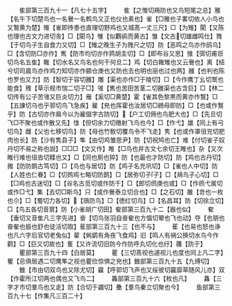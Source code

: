 <!-- { "loadSidebar": true } -->
　　隹部第三百九十一【凡七十五字】
　　隹【之惟切鳺防也又鸟短尾之总】雅【名午下切楚鸟也一名鸒一名鹎鸟又正也仪也素也】雀【□雅也子畧切依人小鸟也又鵹黄为楚】雉【雀即抟黍也直理切野鸡也又城髙一丈三尺】□【为雉】閵【又陈也理也古文力进切舎】□【閵鸟】雊【似鸜鹆而黄古】雏【文古切雄雌鸣仕】雡【于切鸟子生自食力又切】□【雉之晚生子为雡尺之切】防【恶鸣之鸟亦作鸱乌】□【含切防□亦作】嶲【防市均切亦作鹑胡圭切】□【即布谷又思】猚【弭切甫诳切鸟名五隹】雗【切水名又鸟名也何干何旦二】鸡【切白雗雉也又云鸒也】离【结兮切司晨鸟亦作鸡力知切亦作鹂仓庚也又防也去也明也丽也过也两】雝【也判也陈也罗也又力】防【智切于容切雝】雕【渠也亦作□于陵切】□【今作鹰丁幺切鹫也能食】雃【草示规市惴二切子□】雂【嶲也苦田苦茎二切雝渠也古含巨】□【林二切传有公子苦雂又巨炎切力】雁【奚切□黄楚】霍【雀其色黎黒而黄亦作鵹】□【五諌切乌也乎郭切鸟飞急疾】雇【皃也挥霍也汝居切□鴾母即防】□【也或作鴽乎】防【古切亦作鳸今以为雇僦字古防切】【户工切佣也鸟肥大也】□【先旦切飞□不聚也或作散又先】隿【但切余力切缴射飞鸟也今】□【作弋】雄【同上有弓切鸟】雌【父也七移切鸟】防【母也竹敎切覆鸟令不飞走】隽【也或作罩徂兖切肥肉也长】防【沙有隽县子】隼【由切鸡雏思尹】防【切祝鸠也亡】难【付切雀子奴丹切不易之称也説】□□□【文又作】睢【□鸟也并古文七余切王睢也】杂【又次睢行难也徂沓切糅也又】□【同也厠也猝】防【也最也才防切】防【鸡也古丹切】雓【防防鹊古笃切】□【鸟也与居切】防【鸡子名充巩切】□【雀也人中切】防【人姓也仁眷】□【切鹨鸡七略切防鹊】□【居弥切子子】□【鳺鸟子心切】□【□鸡也古迷切】□【谷名古觅切或作防千】□【郎切鸧庚也或】□【作鸧弋属切或作□弋】集【去切□斯鸟】只【或作鸒泰立切合也】□【之石切】雒【竒也一枚也尒】□【蜀切力各切】【鵋防鸟】□【徳红切鸟】□【名昌耳】防【切徐立切】□【鸟五各切音賔】防【小雀胡广切田】奞部第三百九十二【器也似】
　　奞【垂切又音隹凡三字先进】奋【切鸟张羽自奋奞也方愠切翚也飞也动】夺【也朋也奋奞也振也舒也徒活切取】萑部第三百九十三【也不与】
　　萑【也易也怒也诤也凡六字后官切老兔似】雚【鸺鹠有角夜飞食鸡】旧【鸣人有祸公换切水鸟今作鹳】□【巨又切故也】蒦【又许流切旧防今作防呼丸切化也纡】彠【防于】
　　瞿部第三百九十四【白居莫】
　　瞿【三切髙视也遽视儿也度也同上凡二字】矍【忌俱居遇二切鹰隼之视也瞿俭惊惧之皃也】雔部第三百九十五【九缚切】
　　雔【市由切双鸟也又除尤切】靃【呼郭切飞声也又绥彼切靃靡草随风儿亦】双【作霍所江切两也偶也又飞鸟二】
　　雥部第三百九十六【枚也凡】
　　雥【三字才市切羣鸟也又走】防【合切于蠲切】雧【羣鸟秦立切聚也今】
　　鱼部第三百九十七【作集凡三百二十】
